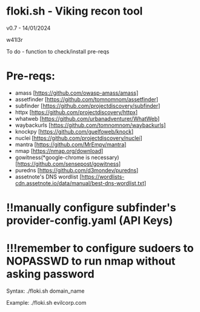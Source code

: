# floki.sh - Viking recon tool

 v0.7 - 14/01/2024

 w41l3r

 To do - function to check/install pre-reqs

# Pre-reqs:
- amass [https://github.com/owasp-amass/amass]
- assetfinder [https://github.com/tomnomnom/assetfinder]
- subfinder [https://github.com/projectdiscovery/subfinder]
- httpx [https://github.com/projectdiscovery/httpx]
- whatweb [https://github.com/urbanadventurer/WhatWeb]
- waybackurls [https://github.com/tomnomnom/waybackurls]
- knockpy [https://github.com/guelfoweb/knock]
- nuclei [https://github.com/projectdiscovery/nuclei]
- mantra [https://github.com/MrEmpy/mantra]
- nmap [https://nmap.org/download]
- gowitness(*google-chrome is necessary) [https://github.com/sensepost/gowitness]
- puredns [https://github.com/d3mondev/puredns]
- assetnote's DNS wordlist [https://wordlists-cdn.assetnote.io/data/manual/best-dns-wordlist.txt]

# !!manually configure subfinder's provider-config.yaml (API Keys)
# !!!remember to configure sudoers to NOPASSWD to run nmap without asking password

Syntax: ./floki.sh domain_name

 Example: ./floki.sh evilcorp.com
